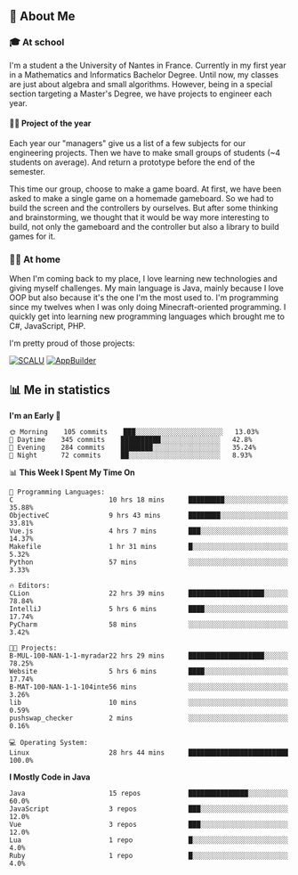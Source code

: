 ## 👀 About Me

### 🎓 At school

I'm a student a the University of Nantes in France. Currently in my first year in a Mathematics and Informatics Bachelor Degree. Until now, my classes are just about algebra and small algorithms. However, being in a special section targeting a Master's Degree, we have projects to engineer each year. 

#### 🔧🔬 Project of the year

Each year our "managers" give us a list of a few subjects for our engineering projects. Then we have to make small groups of students (~4 students on average). And return a prototype before the end of the semester.

This time our group, choose to make a game board. At first, we have been asked to make a single game on a homemade gameboard. So we had to build the screen and the controllers by ourselves. 
But after some thinking and brainstorming, we thought that it would be way more interesting to build, not only the gameboard and the controller but also a library to build games for it.

### 👨‍💻 At home

When I'm coming back to my place, I love learning new technologies and giving myself challenges. My main language is Java, mainly because I love OOP but also because it's the one I'm the most used to. I'm programming since my twelves when I was only doing Minecraft-oriented programming.  I quickly get into learning new programming languages which brought me to C#, JavaScript, PHP. 

I'm pretty proud of those projects:

[![SCALU](https://github-readme-stats.vercel.app/api/pin?username=renardfute&repo=SCALU)](https://github.com/renardfute/scalu)
[![AppBuilder](https://github-readme-stats.vercel.app/api/pin?username=pulsedev2&repo=AppBuilder)](https://github.com/pulsedev2/AppBuilder)

## 📊 Me in statistics
<!--START_SECTION:waka-->
**I'm an Early 🐤** 

```text
🌞 Morning    105 commits    ███░░░░░░░░░░░░░░░░░░░░░░   13.03% 
🌆 Daytime    345 commits    ██████████░░░░░░░░░░░░░░░   42.8% 
🌃 Evening    284 commits    ████████░░░░░░░░░░░░░░░░░   35.24% 
🌙 Night      72 commits     ██░░░░░░░░░░░░░░░░░░░░░░░   8.93%

```


📊 **This Week I Spent My Time On** 

```text
💬 Programming Languages: 
C                        10 hrs 18 mins      █████████░░░░░░░░░░░░░░░░   35.88% 
ObjectiveC               9 hrs 43 mins       ████████░░░░░░░░░░░░░░░░░   33.81% 
Vue.js                   4 hrs 7 mins        ███░░░░░░░░░░░░░░░░░░░░░░   14.37% 
Makefile                 1 hr 31 mins        █░░░░░░░░░░░░░░░░░░░░░░░░   5.32% 
Python                   57 mins             ░░░░░░░░░░░░░░░░░░░░░░░░░   3.33%

🔥 Editors: 
CLion                    22 hrs 39 mins      ███████████████████░░░░░░   78.84% 
IntelliJ                 5 hrs 6 mins        ████░░░░░░░░░░░░░░░░░░░░░   17.74% 
PyCharm                  58 mins             ░░░░░░░░░░░░░░░░░░░░░░░░░   3.42%

🐱‍💻 Projects: 
B-MUL-100-NAN-1-1-myradar22 hrs 29 mins      ███████████████████░░░░░░   78.25% 
Website                  5 hrs 6 mins        ████░░░░░░░░░░░░░░░░░░░░░   17.74% 
B-MAT-100-NAN-1-1-104inte56 mins             ░░░░░░░░░░░░░░░░░░░░░░░░░   3.26% 
lib                      10 mins             ░░░░░░░░░░░░░░░░░░░░░░░░░   0.59% 
pushswap_checker         2 mins              ░░░░░░░░░░░░░░░░░░░░░░░░░   0.16%

💻 Operating System: 
Linux                    28 hrs 44 mins      █████████████████████████   100.0%

```

**I Mostly Code in Java** 

```text
Java                     15 repos            ███████████████░░░░░░░░░░   60.0% 
JavaScript               3 repos             ███░░░░░░░░░░░░░░░░░░░░░░   12.0% 
Vue                      3 repos             ███░░░░░░░░░░░░░░░░░░░░░░   12.0% 
Lua                      1 repo              █░░░░░░░░░░░░░░░░░░░░░░░░   4.0% 
Ruby                     1 repo              █░░░░░░░░░░░░░░░░░░░░░░░░   4.0%

```



<!--END_SECTION:waka-->
